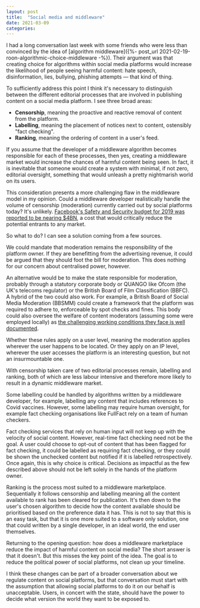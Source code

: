 ```yaml
---
layout: post
title:  "Social media and middleware"
date: 2021-03-09
categories:
---
```

I had a long conversation last week with some friends who were less than convinced by the idea of [algorithm middleware]({%- post_url 2021-02-19-roon-algorithmic-choice-middleware -%}). Their argument was that creating choice for algorithms within social media platforms would increase the likelihood of people seeing harmful content: hate speech, disinformation, lies, bullying, phishing attempts — that kind of thing.

To sufficiently address this point I think it's necessary to distinguish between the different editorial processes that are involved in publishing content on a social media platform. I see three broad areas:

- **Censorship**, meaning the proactive and reactive removal of content from the platform.
- **Labelling**, meaning the placement of notices next to content, ostensibly "fact checking".
- **Ranking**, meaning the ordering of content in a user's feed.

If you assume that the developer of a middleware algorithm becomes responsible for each of these processes, then yes, creating a middleware market would increase the chances of harmful content being seen. In fact, it is inevitable that someone would create a system with minimal, if not zero, editorial oversight, something that would unleash a pretty nightmarish world on its users.

This consideration presents a more challenging flaw in the middleware model in my opinion. Could a middleware developer realistically handle the volume of censorship (moderation) currently carried out by social platforms today? It's unlikely. [Facebook's Safety and Security budget for 2019 was reported to be nearing $4BN](https://variety.com/2019/digital/news/facebook-2019-safety-speding-1203128797/), a cost that would critically reduce the potential entrants to any market.

So what to do? I can see a solution coming from a few sources.

We could mandate that moderation remains the responsibility of the platform owner. If they are benefitting from the advertising revenue, it could be argued that they should foot the bill for moderation. This does nothing for our concern about centralised power, however.

An alternative would be to make the state responsible for moderation, probably through a statutory corporate body or QUANGO like Ofcom (the UK's telecoms regulator) or the British Board of Film Classification (BBFC). A hybrid of the two could also work. For example, a British Board of Social Media Moderation (BBSMM) could create a framework that the platform was required to adhere to, enforceable by spot checks and fines. This body could also oversee the welfare of content moderators (assuming some were employed locally) as [the challenging working conditions they face is well documented](https://www.theverge.com/2019/2/25/18229714/cognizant-facebook-content-moderator-interviews-trauma-working-conditions-arizona).

Whether these rules apply on a user level, meaning the moderation applies wherever the user happens to be located. Or they apply on an IP level, wherever the user accesses the platform is an interesting question, but not an insurmountable one.

With censorship taken care of two editorial processes remain, labelling and ranking, both of which are less labour intensive and therefore more likely to result in a dynamic middleware market.

Some labelling could be handled by algorithms written by a middleware developer, for example, labelling any content that includes references to Covid vaccines. However, some labelling may require human oversight, for example fact checking organisations like FullFact rely on a team of human checkers.

Fact checking services that rely on human input will not keep up with the velocity of social content. However, real-time fact checking need not be the goal. A user could choose to opt-out of content that has been flagged for fact checking, it could be labelled as requiring fact checking, or they could be shown the unchecked content but notified if it is labelled retrospectively. Once again, this is why choice is critical. Decisions as impactful as the few described above should not be left solely in the hands of the platform owner.

Ranking is the process most suited to a middleware marketplace. Sequentially it follows censorship and labelling meaning all the content available to rank has been cleared for publication. It's then down to the user's chosen algorithm to decide how the content available should be prioritised based on the preference data it has. This is not to say that this is an easy task, but that it is one more suited to a software only solution, one that could written by a single developer, in an ideal world, the end user themselves.

Returning to the opening question: how does a middleware marketplace reduce the impact of harmful content on social media? The short answer is that it doesn't. But this misses the key point of the idea. The goal is to reduce the political power of social platforms, not clean up your timeline.

I think these changes can be part of a broader conversation about we regulate content on social platforms, but that conversation must start with the assumption that allowing social platforms to do it on our behalf is unacceptable. Users, in concert with the state, should have the power to decide what version the world they want to be exposed to.
